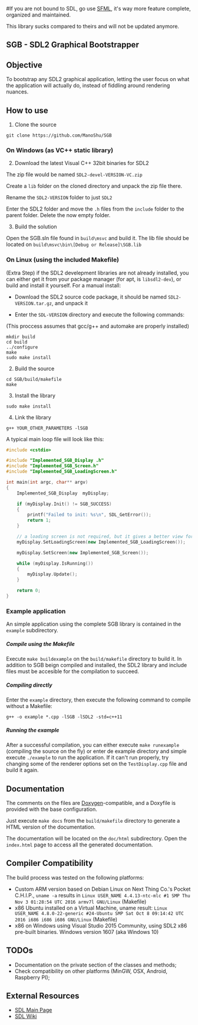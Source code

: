 #If you are not bound to SDL, go use [SFML](https://www.sfml-dev.org/), it's way more feature complete, organized and maintained. 

This library sucks compared to theirs and will not be updated anymore.

## SGB - SDL2 Graphical Bootstrapper

## Objective

To bootstrap any SDL2 graphical application, letting the user focus on what the application will actually do, instead of fiddling around rendering nuances.

## How to use

1) Clone the source

```
git clone https://github.com/ManoShu/SGB
```

### On Windows (as VC++ static library)

2) Download the latest Visual C++ 32bit binaries for SDL2

The zip file would be named `SDL2-devel-VERSION-VC.zip`

Create a `lib` folder on the cloned directory and unpack the zip file there.

Rename the `SDL2-VERSION` folder to just `SDL2`

Enter the SDL2 folder and move the `.h` files from the `include` folder to the parent folder.
Delete the now empty folder.

3) Build the solution

Open the SGB.sln file found in `build\msvc` and build it.
The lib file should be located on `build\msvc\bin\[Debug or Release]\SGB.lib`

### On Linux (using the included Makefile)

(Extra Step) if the SDL2 develepment libraries are not already installed,
you can either get it from your package manager (for apt, is `libsdl2-dev`),
or build and install it yourself. For a manual install:

* Download the SDL2 source code package, it should be named `SDL2-VERSION.tar.gz`, and unpack it

* Enter the `SDL-VERSION` directory and execute the following commands:

(This proccess assumes that gcc/g++ and automake are properly installed)

```
mkdir build
cd build
../configure
make
sudo make install
```

2) Build the source

```
cd SGB/build/makefile
make
```

3) Install the library

```
sudo make install
```

4) Link the library

```
g++ YOUR_OTHER_PARAMETERS -lSGB
```

A typical main loop file will look like this:

```C++
#include <cstdio>

#include "Implemented_SGB_Display .h"
#include "Implemented_SGB_Screen.h"
#include "Implemented_SGB_LoadingScreen.h"

int main(int argc, char** argv)
{
	Implemented_SGB_Display  myDisplay;

	if (myDisplay.Init() != SGB_SUCCESS)
	{
		printf("Failed to init: %s\n", SDL_GetError());
		return 1;
	}

	// a loading screen is not required, but it gives a better view for the end user
	myDisplay.SetLoadingScreen(new Implemented_SGB_LoadingScreen());

	myDisplay.SetScreen(new Implemented_SGB_Screen());

	while (myDisplay.IsRunning())
	{
		myDisplay.Update();
	}

	return 0;
}
```

### Example application

An simple application using the complete SGB library is 
contained in the `example` subdirectory.

##### Compile using the Makefile

Execute `make buildexample` on the `build/makefile` directory to build it. 
In addition to SGB beign compiled and installed, the SDL2 library and include files must be accesible 
for the compilation to succeed.

##### Compiling directly

Enter the `example` directory, then execute the following command to compile without a Makefile:

`g++ -o example *.cpp -lSGB -lSDL2 -std=c++11 `

##### Running the example

After a successful compilation, you can either execute `make runexample` (compiling the source on the fly) or 
enter de example directory and simple execute `./example` to run the application.
If it can't run properly, try changing some of the renderer options 
set on the `TestDisplay.cpp` file and build it again.

## Documentation

The comments on the files are [Doxygen](http://www.stack.nl/~dimitri/doxygen/download.html)-compatible, and a Doxyfile is provided with the base configuration.

Just execute `make docs` from the `build/makefile` directory to generate a HTML version of the documentation.

The documentation will be located on the `doc/html` subdirectory. 
Open the `index.html` page to access all the generated documentation.

## Compiler Compatibility

The build process was tested on the following platforms:

* Custom ARM version based on Debian Linux on Next Thing Co.'s Pocket C.H.I.P., `uname -a` results in `Linux USER_NAME 4.4.13-ntc-mlc #1 SMP Thu Nov 3 01:28:54 UTC 2016 armv7l GNU/Linux` (Makefile)
* x86 Ubuntu installed on a Virtual Machine, uname result: `Linux USER_NAME 4.8.0-22-generic #24-Ubuntu SMP Sat Oct 8 09:14:42 UTC 2016 i686 i686 i686 GNU/Linux` (Makefile)
* x86 on Windows using Visual Studio 2015 Community, using SDL2 x86 pre-built binaries. Windows version 1607 (aka Windows 10)

## TODOs

* Documentation on the private section of the classes and methods;
* Check compatibility on other platforms (MinGW, OSX, Android, Raspberry PI);

## External Resources

* [SDL Main Page](https://libsdl.org/)
* [SDL Wiki](https://wiki.libsdl.org/)
